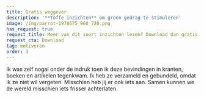 ```yaml
---
title: Gratis weggever
description: '**Toffe inzichten** om groen gedrag te stimuleren'
image: /img/parrot-1978675_960_720.png
has_request: true
request_title: Meer van dit soort inzichten lezen? Download dan gratis het boekje.
request_cta: Download
tag: motiveren
order: 1
---
```


Ik was zelf nogal onder de indruk toen ik deze bevindingen in kranten, boeken en artikelen tegenkwam. Ik heb ze verzameld en gebundeld, omdat ik ze niet wil vergeten. Misschien heb jij er ook iets aan. Samen kunnen we de wereld misschien iets frisser achterlaten.